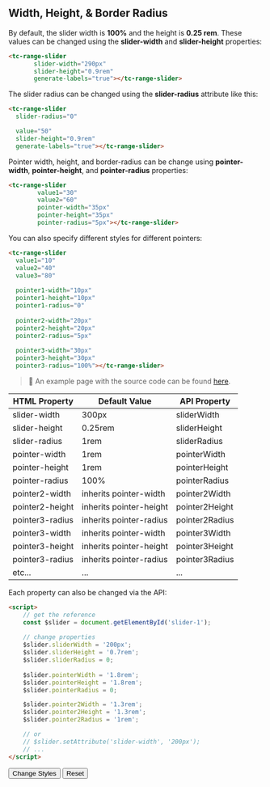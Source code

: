 ## Width, Height, & Border Radius

<div data-examples="width-height-border-radius"></div>

By default, the slider width is **100%** and the height is **0.25 rem**. These values can be changed using the **slider-width** and **slider-height** properties:

```html
<tc-range-slider
       slider-width="290px"
       slider-height="0.9rem"
       generate-labels="true"></tc-range-slider>
```

<div class="my-12 flex flex-col items-center">
    <tc-range-slider
       slider-width="290px"
       slider-height="0.9rem"
       generate-labels="true"></tc-range-slider>
</div>


The slider radius can be changed using the **slider-radius** attribute like this:

```html
<tc-range-slider
  slider-radius="0"

  value="50"
  slider-height="0.9rem"
  generate-labels="true"></tc-range-slider>
```

<div class="my-12 flex flex-col items-center">
    <tc-range-slider
       slider-radius="0"
       value="50"
       slider-height="0.9rem"
       generate-labels="true"></tc-range-slider>
</div>

Pointer width, height, and border-radius can be change using **pointer-width**, **pointer-height**, and **pointer-radius** properties:

```html
<tc-range-slider
        value1="30"
        value2="60"
        pointer-width="35px"
        pointer-height="35px"
        pointer-radius="5px"></tc-range-slider>
```

<div class="my-12 flex flex-col items-center">
    <tc-range-slider
        value1="30"
        value2="60"
        pointer-width="35px"
        pointer-height="35px"
        pointer-radius="5px"></tc-range-slider>
</div>

You can also specify different styles for different pointers:

```html
<tc-range-slider
  value1="10"
  value2="40"
  value3="80"
  
  pointer1-width="10px"
  pointer1-height="10px"
  pointer1-radius="0"
  
  pointer2-width="20px"
  pointer2-height="20px"
  pointer2-radius="5px"
  
  pointer3-width="30px"
  pointer3-height="30px"
  pointer3-radius="100%"></tc-range-slider>
```

<div class="my-12 flex flex-col items-center">
    <tc-range-slider
        value1="10"
        value2="40"
        value3="80"
        pointer1-width="10px"
        pointer1-height="10px"
        pointer1-radius="0"
        pointer2-width="20px"
        pointer2-height="20px"
        pointer2-radius="5px"
        pointer3-width="30px"
        pointer3-height="30px"
        pointer3-radius="100%"></tc-range-slider>
</div>

> :pushpin: An example page with the source code can be found [here](https://github.com/toolcool-org/toolcool-range-slider/blob/main/examples/2-width-height.html).

| HTML Property   | Default Value           | API Property   |
|-----------------|-------------------------|----------------|
| slider-width    | 300px                   | sliderWidth    |
| slider-height   | 0.25rem                 | sliderHeight   | 
| slider-radius   | 1rem                    | sliderRadius   |
| pointer-width   | 1rem                    | pointerWidth   |
| pointer-height  | 1rem                    | pointerHeight  |
| pointer-radius  | 100%                    | pointerRadius  | 
| pointer2-width  | inherits pointer-width  | pointer2Width  |
| pointer2-height | inherits pointer-height | pointer2Height |
| pointer3-radius | inherits pointer-radius | pointer2Radius | 
| pointer3-width  | inherits pointer-width  | pointer3Width  |
| pointer3-height | inherits pointer-height | pointer3Height |
| pointer3-radius | inherits pointer-radius | pointer3Radius | 
| etc...          | ...                     | ...            | 

Each property can also be changed via the API:

```html
<script>
    // get the reference
    const $slider = document.getElementById('slider-1');
    
    // change properties
    $slider.sliderWidth = '200px';
    $slider.sliderHeight = '0.7rem';
    $slider.sliderRadius = 0;
    
    $slider.pointerWidth = '1.8rem';
    $slider.pointerHeight = '1.8rem';
    $slider.pointerRadius = 0;

    $slider.pointer2Width = '1.3rem';
    $slider.pointer2Height = '1.3rem';
    $slider.pointer2Radius = '1rem';

    // or 
    // $slider.setAttribute('slider-width', '200px');
    // ...
</script>
```
   
<div class="my-12 flex flex-col items-center">
    <tc-range-slider
      id="slider-9"
      value1="40"
      value2="60"
      generate-labels="true"></tc-range-slider>
    <div class="flex items-center">
        <button id="styles-btn" type="button" class="group inline-flex items-center h-9 rounded-full text-sm font-semibold whitespace-nowrap px-3 focus:outline-none focus:ring-2 bg-sky-50 text-sky-600 hover:bg-sky-100 hover:text-sky-700 focus:ring-sky-600 mt-8 mx-2">Change Styles</button>
        <button id="styles-reset" type="button" class="group inline-flex items-center h-9 rounded-full text-sm font-semibold whitespace-nowrap px-3 focus:outline-none focus:ring-2 bg-gray-50 text-gray-600 hover:bg-gray-100 hover:text-gray-700 focus:ring-gray-600 mt-8 mx-2">Reset</button>
    </div>
</div>

